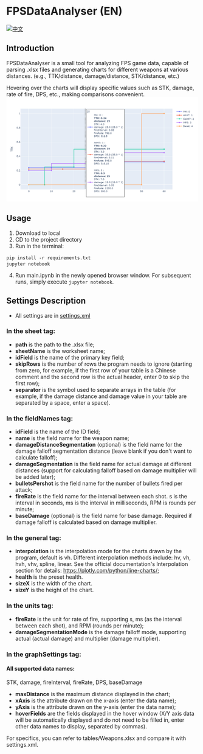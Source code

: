 # FPSDataAnalyser (EN)
[![中文](https://img.shields.io/badge/语言-中文-red.svg)](https://github.com/June12138/ShooterGameStatAnalyser/blob/main/README.md)
## Introduction
FPSDataAnalyser is a small tool for analyzing FPS game data, capable of parsing .xlsx files and generating charts for different weapons at various distances. (e.g., TTK/distance, damage/distance, STK/distance, etc.)

Hovering over the charts will display specific values such as STK, damage, rate of fire, DPS, etc., making comparisons convenient.
![alt text](screenshot.png)
## Usage
1. Download to local
2. CD to the project directory
3. Run in the terminal:
```
pip install -r requirements.txt
jupyter notebook
```
4. Run main.ipynb in the newly opened browser window. For subsequent runs, simply execute `jupyter notebook`.

## Settings Description
- All settings are in [settings.xml](settings.xml)
### In the sheet tag:
- **path** is the path to the .xlsx file;
- **sheetName** is the worksheet name;
- **idField** is the name of the primary key field;
- **skipRows** is the number of rows the program needs to ignore (starting from zero, for example, if the first row of your table is a Chinese comment and the second row is the actual header, enter 0 to skip the first row);
- **separator** is the symbol used to separate arrays in the table (for example, if the damage distance and damage value in your table are separated by a space, enter a space).

### In the fieldNames tag:
- **idField** is the name of the ID field;
- **name** is the field name for the weapon name;
- **damageDistanceSegmentation** (optional) is the field name for the damage falloff segmentation distance (leave blank if you don't want to calculate falloff);
- **damageSegmentation** is the field name for actual damage at different distances (support for calculating falloff based on damage multiplier will be added later);
- **bulletsPershot** is the field name for the number of bullets fired per attack;
- **fireRate** is the field name for the interval between each shot. s is the interval in seconds, ms is the interval in milliseconds, RPM is rounds per minute;
- **baseDamage** (optional) is the field name for base damage. Required if damage falloff is calculated based on damage multiplier.

### In the general tag:
- **interpolation** is the interpolation mode for the charts drawn by the program, default is vh. Different interpolation methods include: hv, vh, hvh, vhv, spline, linear. See the official documentation's Interpolation section for details: https://plotly.com/python/line-charts/;
- **health** is the preset health.
- **sizeX** is the width of the chart.
- **sizeY** is the height of the chart.

### In the units tag:
- **fireRate** is the unit for rate of fire, supporting s, ms (as the interval between each shot), and RPM (rounds per minute);
- **damageSegmentationMode** is the damage falloff mode, supporting actual (actual damage) and multiplier (damage multiplier).

### In the graphSettings tag:
#### All supported **data names**:
STK, damage, fireInterval, fireRate, DPS, baseDamage
- **maxDistance** is the maximum distance displayed in the chart;
- **xAxis** is the attribute drawn on the x-axis (enter the data name);
- **yAxis** is the attribute drawn on the y-axis (enter the data name);
- **hoverFields** are the fields displayed in the hover window (X/Y axis data will be automatically displayed and do not need to be filled in, enter other data names to display, separated by commas).

For specifics, you can refer to tables/Weapons.xlsx and compare it with settings.xml.